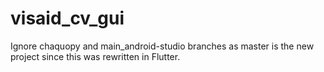 # visaid_cv_gui

Ignore chaquopy and main_android-studio branches as master is the new project since this was rewritten in Flutter.

